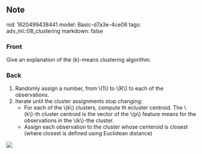 ## Note
nid: 1620499438441
model: Basic-d7a3e-4ce08
tags: adv_ml::08_clustering
markdown: false

### Front
Give an explanation of the \(k\)-means clustering algorithm.

### Back
<ol>
  <li>Randomly assign a number, from \(1\) to \(K\) to each of the
  observations.
  <li>Iterate until the cluster assignments stop changing:
  <ul>
    <li>For each of the \(k\) clusters, compute th ecluster
    centroid. The \(k\)-th cluster centroid is the vector of the
    \(p\) feature means for the observations in the \(k\)-the
    cluster.
    <li>Assign each observation to the cluster whose centeroid is
    closest (where closest is defined using Euclidean distance)
  </ul>
</ol>
<div><img src=
"paste-77ba72cec8f7f502e3e62fb64180d52190fe871c.jpg"></div>
